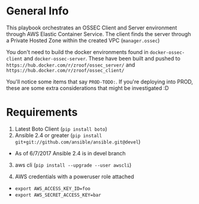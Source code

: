 # General Info
This playbook orchestrates an OSSEC Client and Server environment through AWS Elastic Container Service.
The client finds the server through a Private Hosted Zone within the created VPC (`manager.ossec`)

You don't need to build the docker environments found in `docker-ossec-client` and `docker-ossec-server`.
These have been built and pushed to `https://hub.docker.com/r/zroof/ossec_server/` and `https://hub.docker.com/r/zroof/ossec_client/`

You'll notice some items that say `PROD-TODO:`.  If you're deploying into PROD, these are some extra considerations that might be investigated :D

# Requirements
1) Latest Boto Client (`pip install boto`)
2) Ansible 2.4 or greater (`pip install git+git://github.com/ansible/ansible.git@devel`)
  * As of 6/7/2017 Ansible 2.4 is in devel branch
3) aws cli (`pip install --upgrade --user awscli`)

4) AWS credentials with a poweruser role attached
  * `export AWS_ACCESS_KEY_ID=foo`
  * `export AWS_SECRET_ACCESS_KEY=bar`
